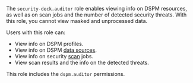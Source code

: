 The `security-deck.auditor` role enables viewing info on DSPM resources, as well as on scan jobs and the number of detected security threats. With this role, you cannot view masked and unprocessed data.

Users with this role can:
* View info on DSPM profiles.
* View info on DSPM [data sources](../../security-deck/concepts/dspm.md#data-source).
* View info on security [scan](../../security-deck/concepts/dspm.md#scanning) jobs.
* View scan results and the info on the detected threats.

This role includes the `dspm.auditor` permissions.
